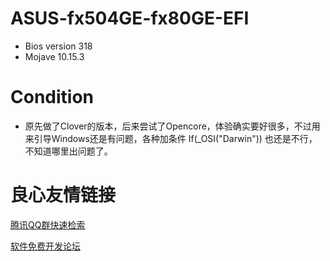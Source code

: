 # ASUS-fx504GE-fx80GE-EFI
* Bios version 318
* Mojave 10.15.3

# Condition
* 原先做了Clover的版本，后来尝试了Opencore，体验确实要好很多，不过用来引导Windows还是有问题，各种加条件 If(_OSI("Darwin")) 也还是不行，不知道哪里出问题了。

 # 良心友情链接

[腾讯QQ群快速检索](http://u.720life.cn/s/8cf73f7c)

[软件免费开发论坛](http://u.720life.cn/s/bbb01dc0)